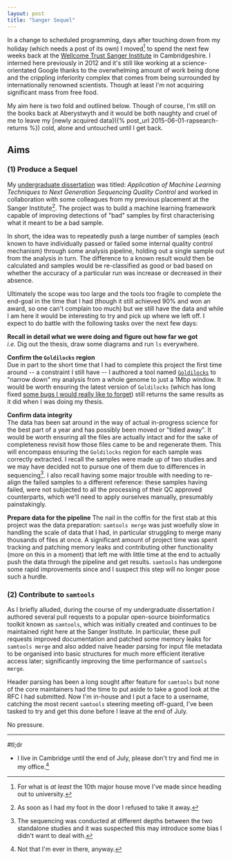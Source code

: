 ```yaml
---
layout: post
title: "Sanger Sequel"
---
```


In a change to scheduled programming, days after touching down from my holiday (which needs a post of its own)
I moved[^4] to spend the next few weeks back at the
[Wellcome Trust Sanger Institute](https://www.sanger.ac.uk/) in Cambridgeshire. I interned here
previously in 2012 and it's still like working at a science-orientated Google thanks to the
overwhelming amount of work being done and the crippling inferiority complex that comes
from being surrounded by internationally renowned scientists. Though at least I'm not acquiring
significant mass from free food.

My aim here is two fold and outlined below. Though of course, I'm still on the books back at Aberystwyth and it
would be both naughty and cruel of me to leave my [newly acquired data]({% post_url 2015-06-01-rapsearch-returns %})
cold, alone and untouched until I get back.

## Aims
### (1) Produce a Sequel
My [undergraduate dissertation](https://github.com/SamStudio8/frontier-dissertation) was titled:
*Application of Machine Learning Techniques to Next Generation Sequencing Quality Control* and
worked in collaboration with some colleagues from my previous placement at the Sanger Institute[^1].
The project was to build a machine learning framework capable of improving detections of "bad" samples
by first characterising what it meant to be a bad sample.

In short, the idea was to repeatedly push a large number of samples (each known to have individually
passed or failed some internal quality control mechanism) through some analysis pipeline, holding out
a single sample out from the analysis in turn. The difference to a known result would then be
calculated and samples would be re-classified as good or bad based on whether the accuracy of a
particular run was increase or decreased in their absence.

Ultimately the scope was too large and the tools too fragile to complete the end-goal in the time
that I had (though it still achieved 90% and won an award, so one can't complain too much) but
we still have the data and while I am here it would be interesting to try and pick up where we left off.
I expect to do battle with the following tasks over the next few days:

**Recall in detail what we were doing and figure out how far we got**  
*i.e.* Dig out the thesis, draw some diagrams and run `ls` everywhere.

**Confirm the `Goldilocks` region**  
Due in part to the short time that I had to complete this project the first time around -- a constraint
I still have -- I authored a tool named [`Goldilocks`](https://goldilocks.readthedocs.org) to "narrow down"
my analysis from a whole genome to just a 1Mbp window. It would be worth ensuring the latest version of
`Goldilocks` (which has long fixed [some bugs I would really like to forget](https://github.com/SamStudio8/goldilocks/commit/b6b1f6f560202d6e33df3bfcec1d48a35fe8c6c0)) still returns the same results as it did when I
was doing my thesis.

**Confirm data integrity**  
The data has been sat around in the way of actual in-progress science for the best part of a year
and has possibly been moved or "tidied away". It would be worth ensuring all the files are actually
intact and for the sake of completeness revisit how those files came to be and regenerate them. This will
encompass ensuring the `Goldilocks` region for each sample was correctly extracted. I recall the samples
were made up of two studies and we may have decided not to pursue one of them due to differences in sequencing[^2].
I also recall having some major trouble with needing to re-align the failed samples to a different reference: these
samples having failed, were not subjected to all the processing of their QC approved counterparts, which we'll need
to apply ourselves manually, presumably painstakingly.

**Prepare data for the pipeline**
The nail in the coffin for the first stab at this project was the data preparation: `samtools merge` was just
woefully slow in handling the scale of data that I had, in particular struggling to merge many thousands of files
at once. A significant amount of project time was spent tracking and patching memory leaks and contributing other
functionality (more on this in a moment) that left me with little time at the end to actually push the data
through the pipeline and get results. `samtools` has undergone some rapid improvements since and I suspect
this step will no longer pose such a hurdle.


### (2) Contribute to `samtools`
As I briefly alluded, during the course of my undergraduate dissertation
I authored several pull requests to a popular open-source bioinformatics toolkit known as `samtools`,
which was initially created and continues to be maintained right here at the Sanger Institute.
In particular, these pull requests improved documentation and patched some memory leaks for `samtools merge`
and also added naive header parsing for input file metadata to be organised into basic structures for
much more efficient iterative access later; significantly improving the time performance of `samtools merge`.

Header parsing has been a long sought after feature for `samtools` but none of the core
maintainers had the time to put aside to take a good look at the RFC I had submitted. Now I'm in-house
and I put a face to a username, catching the most recent `samtools` steering meeting off-guard, I've been
tasked to try and get this done before I leave at the end of July.

No pressure.

* * *

#tl;dr
* I live in Cambridge until the end of July, please don't try and find me in my office.[^3]


[^1]: As soon as I had my foot in the door I refused to take it away.

[^2]: The sequencing was conducted at different depths between the two standalone studies and it was suspected this may introduce some bias I didn't want to deal with.

[^3]: Not that I'm ever in there, anyway.

[^4]: For what is *at least* the 10th major house move I've made since heading out to university.

